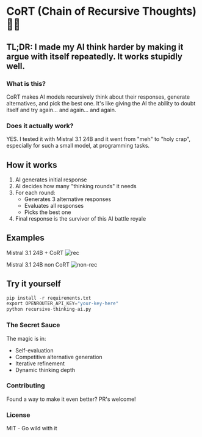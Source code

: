 # CoRT (Chain of Recursive Thoughts) 🧠🔄

## TL;DR: I made my AI think harder by making it argue with itself repeatedly. It works stupidly well.

### What is this?
CoRT makes AI models recursively think about their responses, generate alternatives, and pick the best one. It's like giving the AI the ability to doubt itself and try again... and again... and again.

### Does it actually work?
YES. I tested it with Mistral 3.1 24B and it went from "meh" to "holy crap", especially for such a small model, at programming tasks.


## How it works
1. AI generates initial response
2. AI decides how many "thinking rounds" it needs
3. For each round:
   - Generates 3 alternative responses
   - Evaluates all responses
   - Picks the best one
4. Final response is the survivor of this AI battle royale

## Examples


Mistral 3.1 24B + CoRT
![rec](https://github.com/user-attachments/assets/acbcf1f9-4715-4d2c-a31c-38b349602380)

Mistral 3.1 24B non CoRT
![non-rec](https://github.com/user-attachments/assets/9c4f6af9-0a8f-4c62-920c-f272fce225c1)


## Try it yourself
```python
pip install -r requirements.txt
export OPENROUTER_API_KEY="your-key-here"
python recursive-thinking-ai.py
```

### The Secret Sauce
The magic is in:

 - Self-evaluation
 - Competitive alternative generation
 - Iterative refinement
 - Dynamic thinking depth

### Contributing
Found a way to make it even better? PR's welcome!

### License
MIT - Go wild with it
